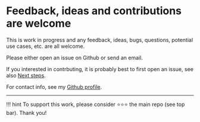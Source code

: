 # Feedback, ideas and contributions are welcome

This is work in progress and any feedback, ideas, bugs, questions,
potential use cases, etc. are all welcome.

Please either open an issue on Github or send an email.

If you interested in contrbuting, it is probably best to first open an issue, see also [Next steps](/next-steps).

For contact info, see my [Github profile](https://github.com/matiasdahl).

---

!!! hint
    To support this work, please consider :star::star::star: the main repo (see top bar). Thank you!
